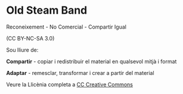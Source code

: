 
# Old Steam Band


Reconeixement - No Comercial - Compartir Igual

(CC BY-NC-SA 3.0)

Sou lliure de:

**Compartir** - copiar i redistribuir el material en qualsevol mitjà i format

**Adaptar** - remesclar, transformar i crear a partir del material


Veure la Llicènia completa a [CC Creative Commons](https://creativecommons.org/licenses/by-nc-sa/3.0/deed.ca)


